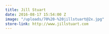 ```yaml
---
title: Jill Stuart
date: 2016-08-17 15:54:00 Z
image: "/uploads/70%20-%20jillstuart@2x.jpg"
store-link: http://www.jillstuart.com
---
```


